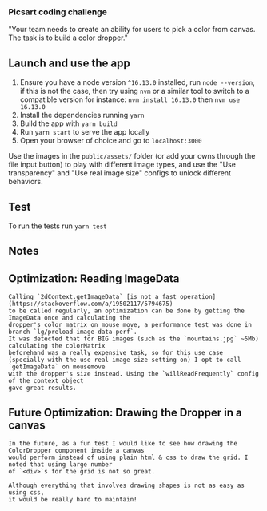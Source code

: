 ### Picsart coding challenge

"Your team needs to create an ability for users to pick a color from canvas.
The task is to build a color dropper."

## Launch and use the app

1. Ensure you have a node version `^16.13.0` installed, run `node --version`, if this is not the case,
   then try using `nvm` or a similar tool to switch to a compatible version
   for instance:  `nvm install 16.13.0` then `nvm use 16.13.0`
2. Install the dependencies running `yarn` 
3. Build the app with `yarn build`
4. Run `yarn start` to serve the app locally
5. Open your browser of choice and go to `localhost:3000`

Use the images in the `public/assets/` folder (or add your owns through the file input button) 
to play with different image types, and use the "Use transparency" and "Use real image size"
configs to unlock different behaviors.

## Test
To run the tests run `yarn test`


## Notes

## Optimization: Reading ImageData
    Calling `2dContext.getImageData` [is not a fast operation](https://stackoverflow.com/a/19502117/5794675)
    to be called regularly, an optimization can be done by getting the ImageData once and calculating the
    dropper's color matrix on mouse move, a performance test was done in branch `lg/preload-image-data-perf`.
    It was detected that for BIG images (such as the `mountains.jpg` ~5Mb) calculating the colorMatrix 
    beforehand was a really expensive task, so for this use case 
    (specially with the use real image size setting on) I opt to call `getImageData` on mousemove
    with the dropper's size instead. Using the `willReadFrequently` config of the context object
    gave great results.


## Future Optimization: Drawing the Dropper in a canvas
    In the future, as a fun test I would like to see how drawing the ColorDropper component inside a canvas
    would perform instead of using plain html & css to draw the grid. I noted that using large number
    of `<div>`s for the grid is not so great.
    
    Although everything that involves drawing shapes is not as easy as using css,
    it would be really hard to maintain!
